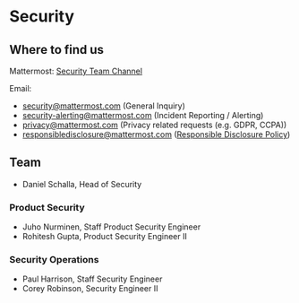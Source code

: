 # Security

## Where to find us

Mattermost: [Security Team Channel](https://community.mattermost.com/private-core/channels/security-team)

Email: 
* security@mattermost.com (General Inquiry)
* security-alerting@mattermost.com (Incident Reporting / Alerting)
* privacy@mattermost.com (Privacy related requests (e.g. GDPR, CCPA))
* responsibledisclosure@mattermost.com ([Responsible Disclosure Policy](https://mattermost.com/security-vulnerability-report/))

## Team

* Daniel Schalla, Head of Security
  
### Product Security

* Juho Nurminen, Staff Product Security Engineer
* Rohitesh Gupta, Product Security Engineer II
  
### Security Operations

* Paul Harrison, Staff Security Engineer
* Corey Robinson, Security Engineer II
